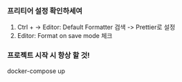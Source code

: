 ### 프리티어 설정 확인하세여

1. Ctrl + -> Editor: Default Formatter 검색 -> Prettier로 설정
2. Editor: Format on save mode 체크

### 프로젝트 시작 시 항상 할 것!

docker-compose up
